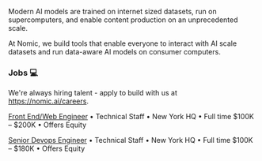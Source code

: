 Modern AI models are trained on internet sized datasets, run on supercomputers, and enable content production on an unprecedented scale. 

At Nomic, we build tools that enable everyone to interact with AI scale datasets and run data-aware AI models on consumer computers.


### Jobs :computer:
We're always hiring talent - apply to build with us at https://nomic.ai/careers.


[Front End/Web Engineer](https://jobs.ashbyhq.com/nomic.ai) • Technical Staff • New York HQ • Full time
$100K – $200K • Offers Equity

[Senior Devops Engineer](https://jobs.ashbyhq.com/nomic.ai)
• Technical Staff • New York HQ • Full time
$100K – $180K • Offers Equity
